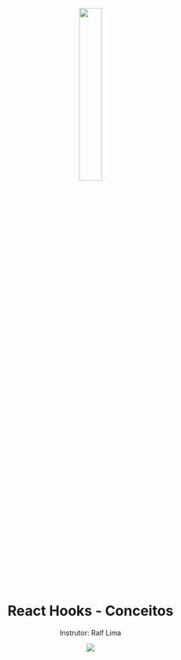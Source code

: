 <div align="center">
  <img src="https://github.com/ralflima/react_hooks/blob/master/conceitos/src/logo.svg" width="30%">
  <h1 style="border-bottom:none">React Hooks - Conceitos</h1>
  <p>Instrutor: Ralf Lima</p>
  
  <img src="https://img.shields.io/badge/YouTube-FF0000?style=for-the-badge&logo=youtube&logoColor=white">
</div>
